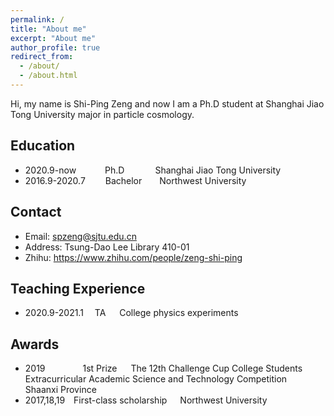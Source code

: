```yaml
---
permalink: /
title: "About me"
excerpt: "About me"
author_profile: true
redirect_from: 
  - /about/
  - /about.html
---
```


Hi, my name is Shi-Ping Zeng and now I am a Ph.D student at Shanghai Jiao Tong University major in particle cosmology.

## Education
- 2020.9-now &ensp;&ensp;&ensp;&ensp;&ensp;&ensp;Ph.D&ensp;&ensp;&ensp;&ensp;&ensp;&ensp;&ensp;Shanghai Jiao Tong University
- 2016.9-2020.7 &ensp;&ensp;&ensp;&ensp;Bachelor&ensp;&ensp;&ensp;&ensp;Northwest University

## Contact
- Email: spzeng@sjtu.edu.cn
- Address: Tsung-Dao Lee Library 410-01
- Zhihu: https://www.zhihu.com/people/zeng-shi-ping

## Teaching Experience
- 2020.9-2021.1&ensp;&ensp; TA &ensp;&ensp; College physics experiments

## Awards
- 2019&ensp;&ensp;&ensp;&ensp;&ensp;&ensp;&ensp;&ensp; 1st Prize &ensp;&ensp; The 12th Challenge Cup College Students Extracurricular Academic Science and Technology Competition&ensp;&ensp;&ensp;Shaanxi Province
- 2017,18,19&ensp;&ensp;First-class scholarship&ensp;&ensp;&ensp;Northwest University
